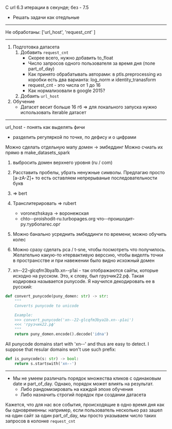 C url 6.3 итерации в секунде; без - 7.5

* Решать задачи как отедльные

---

Не обработаны: ['url_host', 'request_cnt' ]


---

1. Подготовка датасета
    1. Добавить `request_cnt`
        * Скорее всего, нужно добавить to_float
        * Число запросов одного пользователя за время дня (поле part_of_day)
        * Как принято обрабатывать авторами: в ptls.preprocessing из коробки есть два варианта: log_norm и identity_tranasform
        * request_cnt - это числа от 1 до 16 
        * Как нормализовали в google 2015? 
    2. Добаить `url_host`
2. Обучение 
    * Датасет весит больше 16 гб => для локального запуска нужно использовать iterable датасет

---
url_host - понять как выделять фичи
* разделить регуляркой по точке, по дефису и о цифрами

Можно сделать отдельную мапу домен -> эмбеддинг
Можно счиать их прямо в make_datasets_spark

1. выбросить домен верхнего уровня (ru / com)
1. Расставить пробелы, убрать ненужные символы. Предлагаю просто [a-zA-Z]+ то есть оставляем непрерываные последовательности букв
2. => bert
3. Транслитерировать => rubert
    * voronezhskaya -> воронежская
    * chto--proishodit-ru.turbopages.org что--проишодит-ру.турбопагес.орг
4. Можно банально усреднить эмбеддинги по времени; можно обучить колес
5. Можно сразу сделать pca / t-sne, чтобы посмотреть что получилось. Желательно какую-то нтервактивую верссию, чтобы виделть точки в пространсстве и при навежении было видно исхожный домен


6. xn--22-glcqfm3bya1b.xn--p1ai - так отображаются сайты, которые исходно на русском. Это, к слову, был грузчик22.рф. Такая кодировка называется punycode. Я научился декодировать ее в русский:

```python
def convert_punycode(puny_domen: str) -> str:
    """
    Converts punycode to unicode

    Example:
    >>> convert_punycode('xn--22-glcqfm3bya1b.xn--p1ai')
    <<< 'грузчик22.рф'
    """
    return puny_domen.encode().decode('idna')
```

All punycode domains start with 'xn--' and thus are easy to detect. I suppose that resular domains won't use such prefix:

```python
def is_punycode(s: str) -> bool:
    return s.startswith('xn--')
```

---


* Мы не умеем различать порядок множества кликов с одинаковым date и part_of_day. Однако, порядок может влиять на результат.
    * Либо рандомизировать на каждой эпохе обучения
    * Либо назначить строгий порядок при создании датасета


Кажется, что для нас все события, происходящие в одно время дня как бы одновременны: например, если пользователь несколько раз зашел на один сайт за один part_of_day, мы просто указываем число таких запросов в колонке `request_cnt`

